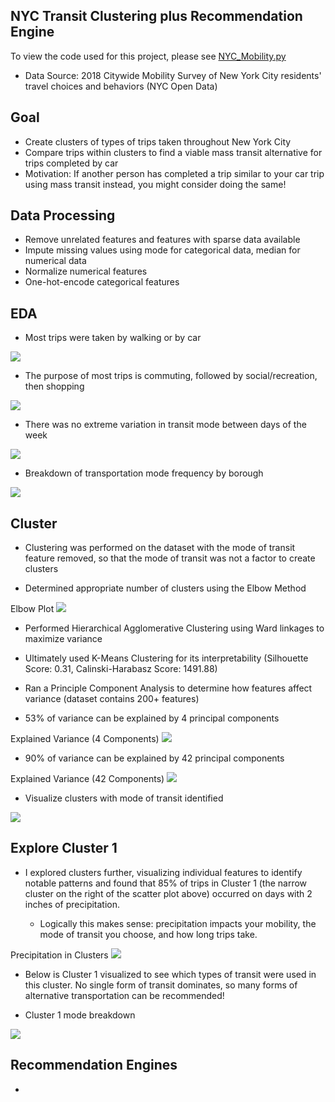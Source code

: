 NYC Transit Clustering plus Recommendation Engine
-
To view the code used for this project, please see [NYC_Mobility.py](https://github.com/befowle/NYC_Transit_Clusters_and_Recommendations/blob/master/NYC_Mobility.py)

- Data Source: 2018 Citywide Mobility Survey of New York City residents' travel choices and behaviors (NYC Open Data)

Goal
-
- Create clusters of types of trips taken throughout New York City
- Compare trips within clusters to find a viable mass transit alternative for trips completed by car
- Motivation: If another person has completed a trip similar to your car trip using mass transit instead, you might consider doing the same!

Data Processing
-
- Remove unrelated features and features with sparse data available
- Impute missing values using mode for categorical data, median for numerical data
- Normalize numerical features
- One-hot-encode categorical features

EDA
-
- Most trips were taken by walking or by car
<img src = "images/count_by_mode.png"> 

- The purpose of most trips is commuting, followed by social/recreation, then shopping
<img src = "images/count_by_purpose.png"> 

- There was no extreme variation in transit mode between days of the week 
<img src = "images/count_day_by_mode.png"> 

- Breakdown of transportation mode frequency by borough
<img src = "images/count_borough_by_mode.png"> 


Cluster
-
- Clustering was performed on the dataset with the mode of transit feature removed, so that the mode of transit was not a factor to create clusters

- Determined appropriate number of clusters using the Elbow Method

Elbow Plot
<img src = "images/elbow_plot.png"> 

- Performed Hierarchical Agglomerative Clustering using Ward linkages to maximize variance

- Ultimately used K-Means Clustering for its interpretability (Silhouette Score: 0.31, Calinski-Harabasz Score: 1491.88)

- Ran a Principle Component Analysis to determine how features affect variance (dataset contains 200+ features)

- 53% of variance can be explained by 4 principal components

Explained Variance (4 Components)
<img src = "images/pca_4.png">

- 90% of variance can be explained by 42 principal components

Explained Variance (42 Components)
<img src = "images/pca_42.png">

- Visualize clusters with mode of transit identified
<img src = "images/clusters_with_modes.png"> 

Explore Cluster 1
-

- I explored clusters further, visualizing individual features to identify notable patterns and found that 85% of trips in Cluster 1 (the narrow cluster on the right of the scatter plot above) occurred on days with 2 inches of precipitation.

    - Logically this makes sense: precipitation impacts your mobility, the mode of transit you choose, and how long trips take.

Precipitation in Clusters
<img src = "images/count_precipitation_by_cluster.png"> 

- Below is Cluster 1 visualized to see which types of transit were used in this cluster. No single form of transit dominates, so many forms of alternative transportation can be recommended!

- Cluster 1 mode breakdown
<img src = "images/cluster1_count_precipitation_mode.png"> 

Recommendation Engines
-

- 
